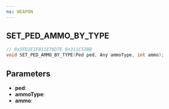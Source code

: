 ```yaml
---
ns: WEAPON
---
```

## SET_PED_AMMO_BY_TYPE

```c
// 0x5FD1E1F011E76D7E 0x311C52BB
void SET_PED_AMMO_BY_TYPE(Ped ped, Any ammoType, int ammo);
```


## Parameters
* **ped**: 
* **ammoType**: 
* **ammo**: 

